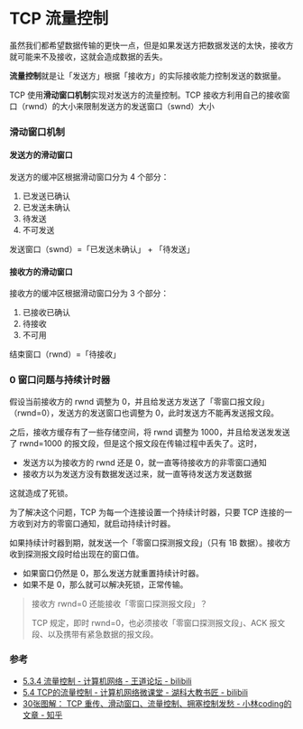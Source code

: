 # TCP 流量控制

虽然我们都希望数据传输的更快一点，但是如果发送方把数据发送的太快，接收方就可能来不及接收，这就会造成数据的丢失。

**流量控制**就是让「发送方」根据「接收方」的实际接收能力控制发送的数据量。

TCP 使用**滑动窗口机制**实现对发送方的流量控制。TCP 接收方利用自己的接收窗口（rwnd）的大小来限制发送方的发送窗口（swnd）大小


### 滑动窗口机制

#### 发送方的滑动窗口

发送方的缓冲区根据滑动窗口分为 4 个部分：

1. 已发送已确认
2. 已发送未确认
3. 待发送
4. 不可发送

发送窗口（swnd）=「已发送未确认」 + 「待发送」


#### 接收方的滑动窗口

接收方的缓冲区根据滑动窗口分为 3 个部分：

1. 已接收已确认
2. 待接收
3. 不可用

结束窗口（rwnd）=「待接收」


### 0 窗口问题与持续计时器 

假设当前接收方的 rwnd 调整为 0，并且给发送方发送了「零窗口报文段」（rwnd=0），发送方的发送窗口也调整为 0，此时发送方不能再发送报文段。

之后，接收方缓存有了一些存储空间，将 rwnd 调整为 1000，并且给发送发发送了 rwnd=1000 的报文段，但是这个报文段在传输过程中丢失了。这时，

- 发送方以为接收方的 rwnd 还是 0，就一直等待接收方的非零窗口通知
- 接收方以为发送方没有数据发送过来，就一直等待发送方发送数据

这就造成了死锁。

为了解决这个问题，TCP 为每一个连接设置一个持续计时器，只要 TCP 连接的一方收到对方的零窗口通知，就启动持续计时器。

如果持续计时器到期，就发送一个「零窗口探测报文段」（只有 1B 数据）。接收方收到探测报文段时给出现在的窗口值。

- 如果窗口仍然是 0，那么发送方就重置持续计时器。
- 如果不是 0，那么就可以解决死锁，正常传输。

> 接收方 rwnd=0 还能接收「零窗口探测报文段」？
>
> TCP 规定，即时 rwnd=0，也必须接收「零窗口探测报文段」、ACK 报文段、以及携带有紧急数据的报文段。


### 参考

- [5.3.4 流量控制 - 计算机网络 - 王道论坛 - bilibili](https://www.bilibili.com/video/BV19E411D78Q?p=66)
- [5.4 TCP的流量控制 - 计算机网络微课堂 - 湖科大教书匠 - bilibili](https://www.bilibili.com/video/BV1c4411d7jb?p=57)
- [30张图解： TCP 重传、滑动窗口、流量控制、拥塞控制发愁 - 小林coding的文章 - 知乎](https://zhuanlan.zhihu.com/p/133307545)